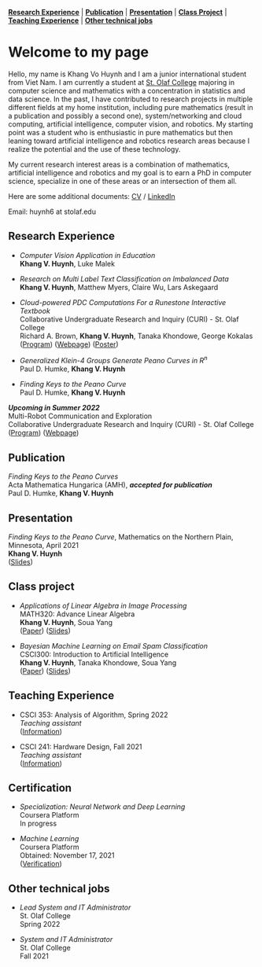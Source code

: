 [**Research Experience**](#research-experience) | [**Publication**](#publication) | [**Presentation**](#presentation) | [**Class Project**](#class-project) | [**Teaching Experience**](#teaching-experience) | [**Other technical jobs**](#other-technical-jobs)
# Welcome to my page
Hello, my name is Khang Vo Huynh and I am a junior international student from Viet Nam. I am currently a student at [St. Olaf College](https://wp.stolaf.edu/) majoring in computer science and mathematics with a concentration in statistics and data science. In the past, I have contributed to research projects in multiple different fields at my home institution, including pure mathematics (result in a publication and possibly a second one), system/networking and cloud computing, artificial intelligence, computer vision, and robotics. My starting point was a student who is enthusiastic in pure mathematics but then leaning toward artificial intelligence and robotics research areas because I realize the potential and the use of these technology.

My current research interest areas is a combination of mathematics, artificial intelligence and robotics and my goal is to earn a PhD in computer science, specialize in one of these areas or an intersection of them all.

Here are some additional documents: [CV](https://drive.google.com/file/d/1NNBnl8Yg-nTZJ7d_OFaOqXjK8qzWjeaV/view?usp=sharing) / [LinkedIn](https://www.linkedin.com/in/khang-huynh-353242208/)

Email: huynh6 at stolaf.edu

## Research Experience

* *Computer Vision Application in Education*\
**Khang V. Huynh**, Luke Malek

* *Research on Multi Label Text Classification on Imbalanced Data*\
**Khang V. Huynh**, Matthew Myers, Claire Wu, Lars Askegaard

* *Cloud-powered PDC Computations For a Runestone Interactive Textbook*\
Collaborative Undergraduate Research and Inquiry (CURI) - St. Olaf College\
Richard A. Brown, **Khang V. Huynh**, Tanaka Khondowe, George Kokalas\
([Program](https://wp.stolaf.edu/curi/)) ([Webpage](https://elevator.stolaf.edu/curi/asset/viewAsset/6026af23a888b219bd7dff06)) ([Poster](https://drive.google.com/file/d/19arcomdtDDk4H6S1DHZYdBfqwAxL57OR/view?usp=sharing))

* *Generalized Klein-4 Groups Generate Peano Curves in R<sup>n</sup>*\
Paul D. Humke, **Khang V. Huynh**

* *Finding Keys to the Peano Curve*\
Paul D. Humke, **Khang V. Huynh**

__*Upcoming in Summer 2022*__\
Multi-Robot Communication and Exploration\
Collaborative Undergraduate Research and Inquiry (CURI) - St. Olaf College\
([Program](https://wp.stolaf.edu/curi/)) ([Webpage](https://elevator.stolaf.edu/curi/asset/viewAsset/61dca1e7494fb65fd5148935))

## Publication

*Finding Keys to the Peano Curves*\
Acta Mathematica Hungarica (AMH), __*accepted for publication*__\
Paul D. Humke, **Khang V. Huynh**

## Presentation
*Finding Keys to the Peano Curve*, Mathematics on the Northern Plain, Minnesota, April 2021\
**Khang V. Huynh**\
([Slides](https://drive.google.com/file/d/1AVfwB14aqtYaxQc5NCaBlzK3A7W91rxW/view?usp=sharing))

## Class project
* *Applications of Linear Algebra in Image Processing*\
  MATH320: Advance Linear Algebra\
  **Khang V. Huynh**, Soua Yang\
  ([Paper](https://drive.google.com/file/d/1LfkyYpdMq90bfBEHLR0YqxEhi7RvKxhk/view?usp=sharing)) ([Slides](https://drive.google.com/file/d/1wZQYDLi3_V4485gH3jAcGZW2oKQr4zF-/view?usp=sharing))

* *Bayesian Machine Learning on Email Spam Classification* \
  CSCI300: Introduction to Artificial Intelligence\
  **Khang V. Huynh**, Tanaka Khondowe, Soua Yang\
  ([Paper](https://drive.google.com/file/d/1hQ_GdePtUjyvP1LzSo-GGcQDnrGF93HE/view?usp=sharing)) ([Slides](https://drive.google.com/file/d/1x5HMUDeUMgyqV4s9qrr0vfgeXCV7TnTG/view?usp=sharing))

## Teaching Experience
* CSCI 353: Analysis of Algorithm, Spring 2022\
*Teaching assistant*\
([Information](https://catalog.stolaf.edu/search/?P=CSCI%20353))

* CSCI 241: Hardware Design, Fall 2021\
*Teaching assistant*\
([Information](https://catalog.stolaf.edu/search/?P=CSCI%20241))

## Certification
* *Specialization: Neural Network and Deep Learning*\
  Coursera Platform\
  In progress

* *Machine Learning*\
  Coursera Platform\
  Obtained: November 17, 2021\
  ([Verification](https://coursera.org/share/323537d57103ab896850fbe64d230d9b))
  
## Other technical jobs
* *Lead System and IT Administrator*\
  St. Olaf College\
  Spring 2022
  
* *System and IT Administrator*\
  St. Olaf College\
  Fall 2021
